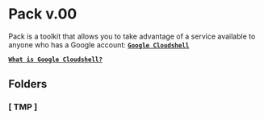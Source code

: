 # Pack v.00
Pack is a toolkit that allows you to take advantage of a service available to anyone who has a Google account:
[**`Google Cloudshell`**](github.com)

[**`What is Google Cloudshell?`**](github.com)

## Folders
### [ TMP ]

